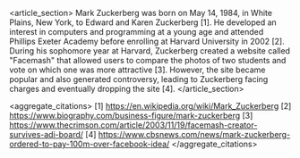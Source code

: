 <article_section>
Mark Zuckerberg was born on May 14, 1984, in White Plains, New York, to Edward and Karen Zuckerberg [1]. He developed an interest in computers and programming at a young age and attended Phillips Exeter Academy before enrolling at Harvard University in 2002 [2]. During his sophomore year at Harvard, Zuckerberg created a website called "Facemash" that allowed users to compare the photos of two students and vote on which one was more attractive [3]. However, the site became popular and also generated controversy, leading to Zuckerberg facing charges and eventually dropping the site [4].
</article_section>

<aggregate_citations>
[1] https://en.wikipedia.org/wiki/Mark_Zuckerberg
[2] https://www.biography.com/business-figure/mark-zuckerberg
[3] https://www.thecrimson.com/article/2003/11/19/facemash-creator-survives-adi-board/
[4] https://www.cbsnews.com/news/mark-zuckerberg-ordered-to-pay-100m-over-facebook-idea/
</aggregate_citations>